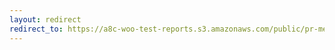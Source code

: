 ```yaml
---
layout: redirect
redirect_to: https://a8c-woo-test-reports.s3.amazonaws.com/public/pr-merge/37742/api/index.html
---
```

